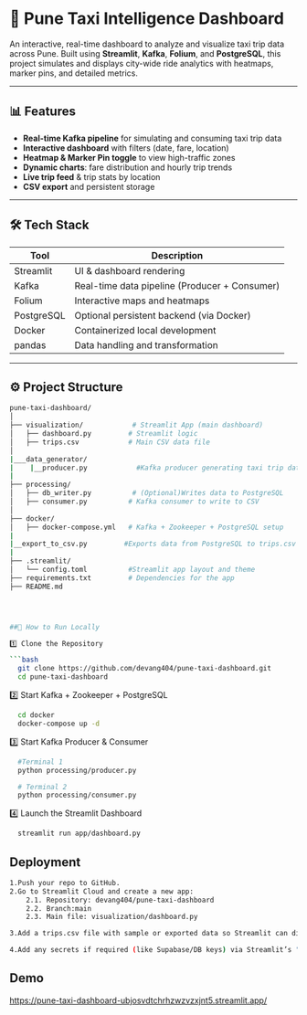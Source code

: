 

# 🚖 Pune Taxi Intelligence Dashboard

An interactive, real-time dashboard to analyze and visualize taxi trip data across Pune. Built using **Streamlit**, **Kafka**, **Folium**, and **PostgreSQL**, this project simulates and displays city-wide ride analytics with heatmaps, marker pins, and detailed metrics.

---

## 📊 Features

- **Real-time Kafka pipeline** for simulating and consuming taxi trip data
- **Interactive dashboard** with filters (date, fare, location)
- **Heatmap & Marker Pin toggle** to view high-traffic zones
- **Dynamic charts**: fare distribution and hourly trip trends
- **Live trip feed** & trip stats by location
- **CSV export** and persistent storage

---

## 🛠️ Tech Stack

| Tool         | Description                                   |
|--------------|-----------------------------------------------|
| Streamlit    | UI & dashboard rendering                      |
| Kafka        | Real-time data pipeline (Producer + Consumer) |
| Folium       | Interactive maps and heatmaps                 |
| PostgreSQL   | Optional persistent backend (via Docker)      |
| Docker       | Containerized local development               |
| pandas       | Data handling and transformation              |

---

## ⚙️ Project Structure

```bash
pune-taxi-dashboard/
│
├── visualization/            # Streamlit App (main dashboard)
│   ├── dashboard.py         # Streamlit logic
│   ├── trips.csv            # Main CSV data file
│
|___data_generator/
|    |__producer.py            #Kafka producer generating taxi trip data
|    
├── processing/
│   ├── db_writer.py          # (Optional)Writes data to PostgreSQL
│   ├── consumer.py          # Kafka consumer to write to CSV
│
├── docker/
│   ├── docker-compose.yml   # Kafka + Zookeeper + PostgreSQL setup
|
|__export_to_csv.py         #Exports data from PostgreSQL to trips.csv
|
├── .streamlit/
│   └── config.toml          #Streamlit app layout and theme
├── requirements.txt         # Dependencies for the app
├── README.md




##🚀 How to Run Locally

1️⃣ Clone the Repository

```bash
  git clone https://github.com/devang404/pune-taxi-dashboard.git
  cd pune-taxi-dashboard
```

2️⃣ Start Kafka + Zookeeper + PostgreSQL

```bash
  cd docker
  docker-compose up -d
```

3️⃣ Start Kafka Producer & Consumer

```bash
  #Terminal 1
  python processing/producer.py

  # Terminal 2
  python processing/consumer.py
```

4️⃣ Launch the Streamlit Dashboard

```bash
  streamlit run app/dashboard.py
```


## Deployment



```bash
1.Push your repo to GitHub.
2.Go to Streamlit Cloud and create a new app:
    2.1. Repository: devang404/pune-taxi-dashboard
    2.2. Branch:main
    2.3. Main file: visualization/dashboard.py

3.Add a trips.csv file with sample or exported data so Streamlit can display the dashboard without Kafka.

4.Add any secrets if required (like Supabase/DB keys) via Streamlit’s "Secrets" tab.
```


## Demo



https://pune-taxi-dashboard-ubjosvdtchrhzwzvzxjnt5.streamlit.app/

